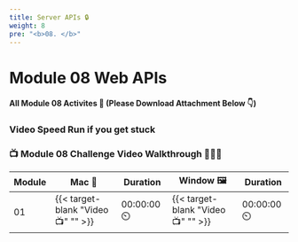 ```yaml
---
title: Server APIs 🔒 
weight: 8
pre: "<b>0️8. </b>"
---
```


# Module 08 Web APIs

#### All Module 08 Activites  📂 (Please Download Attachment Below 👇) 


### Video Speed Run if you get stuck 
### 📺 Module 08 Challenge Video Walkthrough 🏃‍♀️🏃
| Module | Mac 🍎 | Duration    | Window 🖼️ | Duration |
| ------  | ------ | ----------- |---------  | --------- |
| 01 | {{< target-blank "Video 📺" "" >}}  |  00:00:00  ⏲️ |  {{< target-blank "Video 📺" "" >}}  |  00:00:00 ⏲️ |